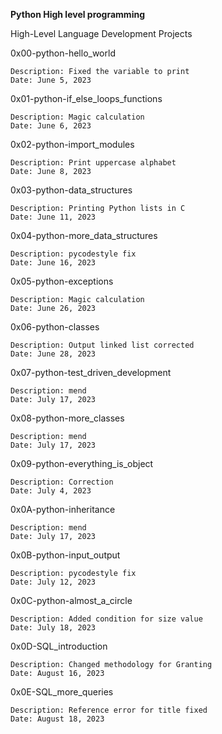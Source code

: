 **Python High level programming**

High-Level Language Development Projects

0x00-python-hello_world

    Description: Fixed the variable to print
    Date: June 5, 2023

0x01-python-if_else_loops_functions

    Description: Magic calculation
    Date: June 6, 2023

0x02-python-import_modules

    Description: Print uppercase alphabet
    Date: June 8, 2023

0x03-python-data_structures

    Description: Printing Python lists in C
    Date: June 11, 2023

0x04-python-more_data_structures

    Description: pycodestyle fix
    Date: June 16, 2023

0x05-python-exceptions

    Description: Magic calculation
    Date: June 26, 2023

0x06-python-classes

    Description: Output linked list corrected
    Date: June 28, 2023

0x07-python-test_driven_development

    Description: mend
    Date: July 17, 2023

0x08-python-more_classes

    Description: mend
    Date: July 17, 2023

0x09-python-everything_is_object

    Description: Correction
    Date: July 4, 2023

0x0A-python-inheritance

    Description: mend
    Date: July 17, 2023

0x0B-python-input_output

    Description: pycodestyle fix
    Date: July 12, 2023

0x0C-python-almost_a_circle

    Description: Added condition for size value
    Date: July 18, 2023

0x0D-SQL_introduction

    Description: Changed methodology for Granting
    Date: August 16, 2023

0x0E-SQL_more_queries

    Description: Reference error for title fixed
    Date: August 18, 2023
